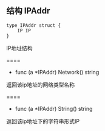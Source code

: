## 结构 IPAddr

	type IPAddr struct {
	    IP IP
	}
	
IP地址结构

====
- func (a *IPAddr) Network() string

返回该ip地址的网络类型名称

====
- func (a *IPAddr) String() string

返回该ip地址下的字符串形式IP

